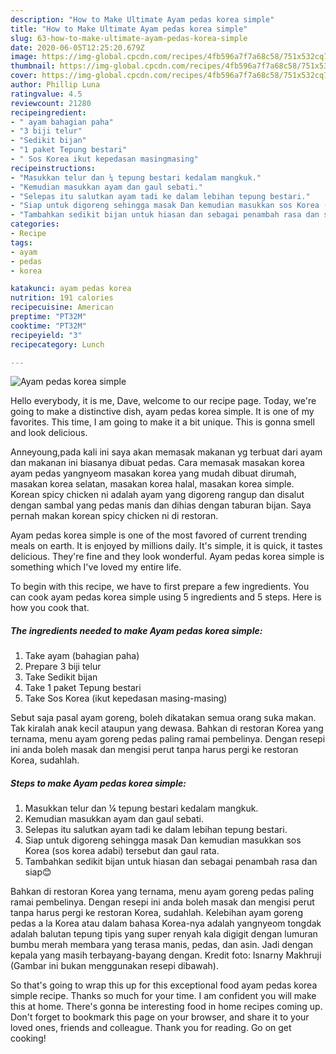 ```yaml
---
description: "How to Make Ultimate Ayam pedas korea simple"
title: "How to Make Ultimate Ayam pedas korea simple"
slug: 63-how-to-make-ultimate-ayam-pedas-korea-simple
date: 2020-06-05T12:25:20.679Z
image: https://img-global.cpcdn.com/recipes/4fb596a7f7a68c58/751x532cq70/ayam-pedas-korea-simple-resipi-foto-utama.jpg
thumbnail: https://img-global.cpcdn.com/recipes/4fb596a7f7a68c58/751x532cq70/ayam-pedas-korea-simple-resipi-foto-utama.jpg
cover: https://img-global.cpcdn.com/recipes/4fb596a7f7a68c58/751x532cq70/ayam-pedas-korea-simple-resipi-foto-utama.jpg
author: Phillip Luna
ratingvalue: 4.5
reviewcount: 21280
recipeingredient:
- " ayam bahagian paha"
- "3 biji telur"
- "Sedikit bijan"
- "1 paket Tepung bestari"
- " Sos Korea ikut kepedasan masingmasing"
recipeinstructions:
- "Masukkan telur dan ¼ tepung bestari kedalam mangkuk."
- "Kemudian masukkan ayam dan gaul sebati."
- "Selepas itu salutkan ayam tadi ke dalam lebihan tepung bestari."
- "Siap untuk digoreng sehingga masak Dan kemudian masukkan sos Korea (sos korea adabi) tersebut dan gaul rata."
- "Tambahkan sedikit bijan untuk hiasan dan sebagai penambah rasa dan siap😊"
categories:
- Recipe
tags:
- ayam
- pedas
- korea

katakunci: ayam pedas korea 
nutrition: 191 calories
recipecuisine: American
preptime: "PT32M"
cooktime: "PT32M"
recipeyield: "3"
recipecategory: Lunch

---
```



![Ayam pedas korea simple](https://img-global.cpcdn.com/recipes/4fb596a7f7a68c58/751x532cq70/ayam-pedas-korea-simple-resipi-foto-utama.jpg)

Hello everybody, it is me, Dave, welcome to our recipe page. Today, we're going to make a distinctive dish, ayam pedas korea simple. It is one of my favorites. This time, I am going to make it a bit unique. This is gonna smell and look delicious.

Anneyoung,pada kali ini saya akan memasak makanan yg terbuat dari ayam dan makanan ini biasanya dibuat pedas. Cara memasak masakan korea ayam pedas yangnyeom masakan korea yang mudah dibuat dirumah, masakan korea selatan, masakan korea halal, masakan korea simple. Korean spicy chicken ni adalah ayam yang digoreng rangup dan disalut dengan sambal yang pedas manis dan dihias dengan taburan bijan. Saya pernah makan korean spicy chicken ni di restoran.

Ayam pedas korea simple is one of the most favored of current trending meals on earth. It is enjoyed by millions daily. It's simple, it is quick, it tastes delicious. They're fine and they look wonderful. Ayam pedas korea simple is something which I've loved my entire life.


To begin with this recipe, we have to first prepare a few ingredients. You can cook ayam pedas korea simple using 5 ingredients and 5 steps. Here is how you cook that.

<!--inarticleads1-->

##### The ingredients needed to make Ayam pedas korea simple:

1. Take  ayam (bahagian paha)
1. Prepare 3 biji telur
1. Take Sedikit bijan
1. Take 1 paket Tepung bestari
1. Take  Sos Korea (ikut kepedasan masing-masing)


Sebut saja pasal ayam goreng, boleh dikatakan semua orang suka makan. Tak kiralah anak kecil ataupun yang dewasa. Bahkan di restoran Korea yang ternama, menu ayam goreng pedas paling ramai pembelinya. Dengan resepi ini anda boleh masak dan mengisi perut tanpa harus pergi ke restoran Korea, sudahlah. 

<!--inarticleads2-->

##### Steps to make Ayam pedas korea simple:

1. Masukkan telur dan ¼ tepung bestari kedalam mangkuk.
1. Kemudian masukkan ayam dan gaul sebati.
1. Selepas itu salutkan ayam tadi ke dalam lebihan tepung bestari.
1. Siap untuk digoreng sehingga masak Dan kemudian masukkan sos Korea (sos korea adabi) tersebut dan gaul rata.
1. Tambahkan sedikit bijan untuk hiasan dan sebagai penambah rasa dan siap😊


Bahkan di restoran Korea yang ternama, menu ayam goreng pedas paling ramai pembelinya. Dengan resepi ini anda boleh masak dan mengisi perut tanpa harus pergi ke restoran Korea, sudahlah. Kelebihan ayam goreng pedas a la Korea atau dalam bahasa Korea-nya adalah yangnyeom tongdak adalah balutan tepung tipis yang super renyah kala digigit dengan lumuran bumbu merah membara yang terasa manis, pedas, dan asin. Jadi dengan kepala yang masih terbayang-bayang dengan. Kredit foto: Isnarny Makhruji (Gambar ini bukan menggunakan resepi dibawah). 

So that's going to wrap this up for this exceptional food ayam pedas korea simple recipe. Thanks so much for your time. I am confident you will make this at home. There's gonna be interesting food in home recipes coming up. Don't forget to bookmark this page on your browser, and share it to your loved ones, friends and colleague. Thank you for reading. Go on get cooking!
